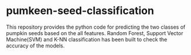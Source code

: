 # pumkeen-seed-classification
This repository provides the python code for predicting the two classes of pumpkin seeds based on the all features. Random Forest, Support Vector Machine(SVM) and K-NN classification has been built to check the accuracy of the models.
